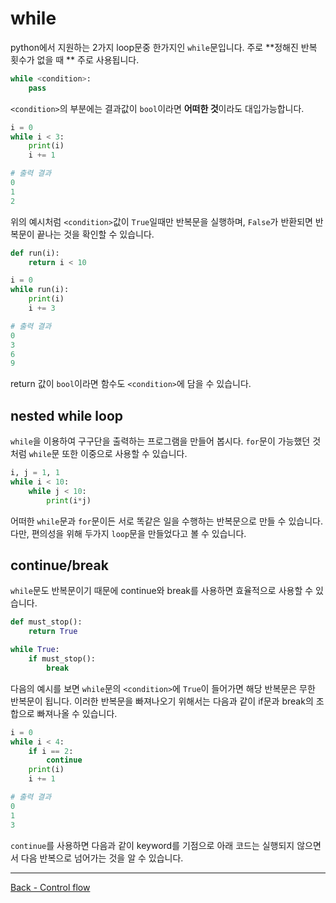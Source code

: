 # while

python에서 지원하는 2가지 loop문중 한가지인 `while`문입니다. 주로 **정해진 반복 횟수가 없을 때 ** 주로 사용됩니다.

```python
while <condition>:
    pass
```

`<condition>`의 부분에는 결과값이 `bool`이라면 **어떠한 것**이라도 대입가능합니다.

```python
i = 0
while i < 3:
    print(i)
    i += 1
```

```python
# 출력 결과
0
1
2
```

위의 예시처럼 `<condition>`값이 `True`일때만 반복문을 실행하며, `False`가 반환되면 반복문이 끝나는 것을 확인할 수 있습니다.

```python
def run(i):
    return i < 10

i = 0
while run(i):
    print(i)
    i += 3
```

```python
# 출력 결과
0
3
6
9
```

return 값이 `bool`이라면 함수도 `<condition>`에 담을 수 있습니다.

## nested while loop

`while`을 이용하여 구구단을 출력하는 프로그램을 만들어 봅시다. `for`문이 가능했던 것 처럼 `while`문 또한 이중으로 사용할 수 있습니다.

```python
i, j = 1, 1
while i < 10:
    while j < 10:
        print(i*j)
```

어떠한 `while`문과 `for`문이든 서로 똑같은 일을 수행하는 반복문으로 만들 수 있습니다. 다만, 편의성을 위해 두가지 `loop`문을 만들었다고 볼 수 있습니다. 

## continue/break

`while`문도 반복문이기 때문에 continue와 break를 사용하면 효율적으로 사용할 수 있습니다.

```python
def must_stop():
    return True

while True:
    if must_stop():
        break
```

다음의 예시를 보면 `while`문의 `<condition>`에 `True`이 들어가면 해당 반복문은 무한 반복문이 됩니다. 이러한 반복문을 빠져나오기 위해서는 다음과 같이 if문과 break의 조합으로 빠져나올 수 있습니다.

```python
i = 0
while i < 4:
    if i == 2:
        continue
    print(i)
    i += 1
```

```python
# 출력 결과
0
1
3
```

`continue`를 사용하면 다음과 같이 keyword를 기점으로 아래 코드는 실행되지 않으면서 다음 반복으로 넘어가는 것을 알 수 있습니다.

---

[Back - Control flow](./Control-flow.md)